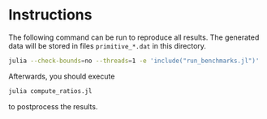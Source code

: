 # Instructions

The following command can be run to reproduce all results. The generated data
will be stored in files `primitive_*.dat` in this directory.

```bash
julia --check-bounds=no --threads=1 -e 'include("run_benchmarks.jl")'
```

Afterwards, you should execute
```bash
julia compute_ratios.jl
```
to postprocess the results.
